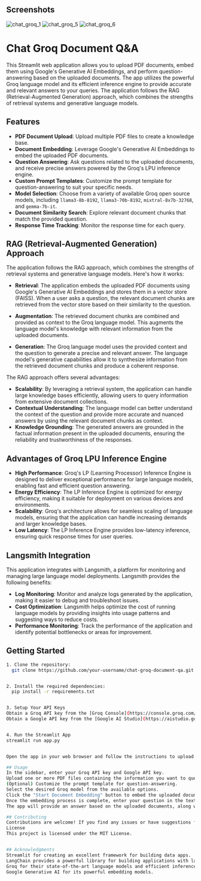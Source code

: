 ## Screenshots
![chat_groq_1](https://github.com/Parthiban-R-3997/Smart-ATS-System-Using-Google-Gemini/assets/26496805/6125958f-93ac-4399-aa86-55a9f2613801)
![chat_groq_5](https://github.com/Parthiban-R-3997/Smart-ATS-System-Using-Google-Gemini/assets/26496805/c0fc5328-cad2-4e13-9b61-5323fb653305)
![chat_groq_6](https://github.com/Parthiban-R-3997/Smart-ATS-System-Using-Google-Gemini/assets/26496805/574bd55a-0726-48b3-aff7-e6d9ddfd874c)

# Chat Groq Document Q&A

This Streamlit web application allows you to upload PDF documents, embed them using Google's Generative AI Embeddings, and perform question-answering based on the uploaded documents. The app utilizes the powerful Groq language model and its efficient inference engine to provide accurate and relevant answers to your queries. The application follows the RAG (Retrieval-Augmented Generation) approach, which combines the strengths of retrieval systems and generative language models.

## Features

- **PDF Document Upload**: Upload multiple PDF files to create a knowledge base.
- **Document Embedding**: Leverage Google's Generative AI Embeddings to embed the uploaded PDF documents.
- **Question Answering**: Ask questions related to the uploaded documents, and receive precise answers powered by the Groq's LPU inference engine.
- **Custom Prompt Templates**: Customize the prompt template for question-answering to suit your specific needs.
- **Model Selection**: Choose from a variety of available Groq open source models, including `llama3-8b-8192`, `llama3-70b-8192`, `mixtral-8x7b-32768`, and `gemma-7b-it`.
- **Document Similarity Search**: Explore relevant document chunks that match the provided question.
- **Response Time Tracking**: Monitor the response time for each query.

## RAG (Retrieval-Augmented Generation) Approach

The application follows the RAG approach, which combines the strengths of retrieval systems and generative language models. Here's how it works:

- **Retrieval**: The application embeds the uploaded PDF documents using Google's Generative AI Embeddings and stores them in a vector store (FAISS). When a user asks a question, the relevant document chunks are retrieved from the vector store based on their similarity to the question.

- **Augmentation**: The retrieved document chunks are combined and provided as context to the Groq language model. This augments the language model's knowledge with relevant information from the uploaded documents.

- **Generation**: The Groq language model uses the provided context and the question to generate a precise and relevant answer. The language model's generative capabilities allow it to synthesize information from the retrieved document chunks and produce a coherent response.

The RAG approach offers several advantages:

- **Scalability**: By leveraging a retrieval system, the application can handle large knowledge bases efficiently, allowing users to query information from extensive document collections.
- **Contextual Understanding**: The language model can better understand the context of the question and provide more accurate and nuanced answers by using the relevant document chunks as context.
- **Knowledge Grounding**: The generated answers are grounded in the factual information present in the uploaded documents, ensuring the reliability and trustworthiness of the responses.

## Advantages of Groq LPU Inference Engine

- **High Performance**: Groq's LP (Learning Processor) Inference Engine is designed to deliver exceptional performance for large language models, enabling fast and efficient question answering.
- **Energy Efficiency**: The LP Inference Engine is optimized for energy efficiency, making it suitable for deployment on various devices and environments.
- **Scalability**: Groq's architecture allows for seamless scaling of language models, ensuring that the application can handle increasing demands and larger knowledge bases.
- **Low Latency**: The LP Inference Engine provides low-latency inference, ensuring quick response times for user queries.

## Langsmith Integration

This application integrates with Langsmith, a platform for monitoring and managing large language model deployments. Langsmith provides the following benefits:

- **Log Monitoring**: Monitor and analyze logs generated by the application, making it easier to debug and troubleshoot issues.
- **Cost Optimization**: Langsmith helps optimize the cost of running language models by providing insights into usage patterns and suggesting ways to reduce costs.
- **Performance Monitoring**: Track the performance of the application and identify potential bottlenecks or areas for improvement.


## Getting Started

```bash
1. Clone the repository:
  git clone https://github.com/your-username/chat-groq-document-qa.git


2. Install the required dependencies:
  pip install -r requirements.txt


3. Setup Your API Keys
Obtain a Groq API key from the [Groq Console](https://console.groq.com/keys).
Obtain a Google API key from the [Google AI Studio](https://aistudio.google.com/app/apikey).


4. Run the Streamlit App
streamlit run app.py


Open the app in your web browser and follow the instructions to upload PDF files, enter your API keys, select a Groq model, and start asking questions!

## Usage
In the sidebar, enter your Groq API key and Google API key.
Upload one or more PDF files containing the information you want to query.
(Optional) Customize the prompt template for question-answering.
Select the desired Groq model from the available options.
Click the "Start Document Embedding" button to embed the uploaded documents.
Once the embedding process is complete, enter your question in the text area.
The app will provide an answer based on the uploaded documents, along with relevant document chunks and response time.

## Contributing
Contributions are welcome! If you find any issues or have suggestions for improvements, please open an issue or submit a pull request.
License
This project is licensed under the MIT License.


## Acknowledgments
Streamlit for creating an excellent framework for building data apps.
LangChain provides a powerful library for building applications with language models.
Groq for their state-of-the-art language models and efficient inference engine.
Google Generative AI for its powerful embedding models.
